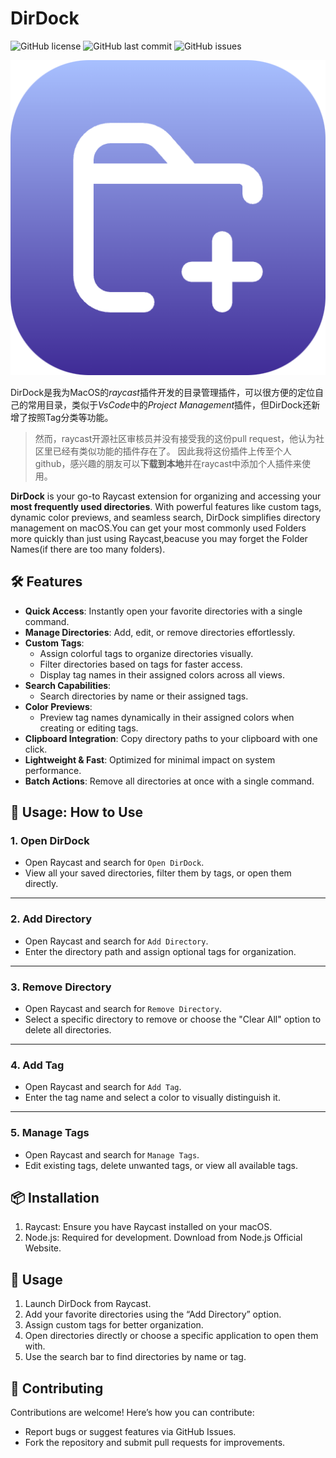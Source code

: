 # DirDock

![GitHub license](https://img.shields.io/github/license/Abalone27/dirdock)
![GitHub last commit](https://img.shields.io/github/last-commit/Abalone27/dirdock)
![GitHub issues](https://img.shields.io/github/issues/Abalone27/dirdock)

![DirDock Logo](assets/extension-icon.png)

DirDock是我为MacOS的*raycast*插件开发的目录管理插件，可以很方便的定位自己的常用目录，类似于*VsCode*中的*Project Management*插件，但DirDock还新增了按照Tag分类等功能。

> 然而，raycast开源社区审核员并没有接受我的这份pull request，他认为社区里已经有类似功能的插件存在了。
> 因此我将这份插件上传至个人github，感兴趣的朋友可以**下载到本地**并在raycast中添加个人插件来使用。

**DirDock** is your go-to Raycast extension for organizing and accessing your **most frequently used directories**. With powerful features like custom tags, dynamic color previews, and seamless search, DirDock simplifies directory management on macOS.You can get your most commonly used Folders more quickly than just using Raycast,beacuse you may forget the Folder Names(if there are too many folders).

## 🛠 Features

- **Quick Access**: Instantly open your favorite directories with a single command.
- **Manage Directories**: Add, edit, or remove directories effortlessly.
- **Custom Tags**:
  - Assign colorful tags to organize directories visually.
  - Filter directories based on tags for faster access.
  - Display tag names in their assigned colors across all views.
- **Search Capabilities**:
  - Search directories by name or their assigned tags.
- **Color Previews**:
  - Preview tag names dynamically in their assigned colors when creating or editing tags.
- **Clipboard Integration**: Copy directory paths to your clipboard with one click.
- **Lightweight & Fast**: Optimized for minimal impact on system performance.
- **Batch Actions**: Remove all directories at once with a single command.

## 🚀 Usage: How to Use

### **1. Open DirDock**

- Open Raycast and search for `Open DirDock`.
- View all your saved directories, filter them by tags, or open them directly.

---

### **2. Add Directory**

- Open Raycast and search for `Add Directory`.
- Enter the directory path and assign optional tags for organization.

---

### **3. Remove Directory**

- Open Raycast and search for `Remove Directory`.
- Select a specific directory to remove or choose the "Clear All" option to delete all directories.

---

### **4. Add Tag**

- Open Raycast and search for `Add Tag`.
- Enter the tag name and select a color to visually distinguish it.

---

### **5. Manage Tags**

- Open Raycast and search for `Manage Tags`.
- Edit existing tags, delete unwanted tags, or view all available tags.

## 📦 Installation

1. Raycast: Ensure you have Raycast installed on your macOS.
2. Node.js: Required for development. Download from Node.js Official Website.

## 🚀 Usage

1. Launch DirDock from Raycast.
2. Add your favorite directories using the “Add Directory” option.
3. Assign custom tags for better organization.
4. Open directories directly or choose a specific application to open them with.
5. Use the search bar to find directories by name or tag.

## 🤝 Contributing

Contributions are welcome! Here’s how you can contribute:

- Report bugs or suggest features via GitHub Issues.
- Fork the repository and submit pull requests for improvements.
